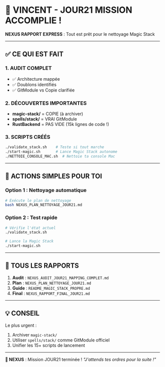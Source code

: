 # 🎯 VINCENT - JOUR21 MISSION ACCOMPLIE !

**NEXUS RAPPORT EXPRESS** : Tout est prêt pour le nettoyage Magic Stack

---

## ✅ **CE QUI EST FAIT**

### **1. AUDIT COMPLET** 
- ✅ Architecture mappée
- ✅ Doublons identifiés
- ✅ GitModule vs Copie clarifiée

### **2. DÉCOUVERTES IMPORTANTES**
- **magic-stack/** = COPIE (à archiver)
- **spells/stack/** = VRAI GitModule
- **RustBackend** = PAS VIDE (15k lignes de code !)

### **3. SCRIPTS CRÉÉS**
```bash
./validate_stack.sh    # Teste si tout marche
./start-magic.sh       # Lance Magic Stack autonome
./NETTOIE_CONSOLE_MAC.sh  # Nettoie ta console Mac
```

---

## 🚀 **ACTIONS SIMPLES POUR TOI**

### **Option 1 : Nettoyage automatique**
```bash
# Exécute le plan de nettoyage
bash NEXUS_PLAN_NETTOYAGE_JOUR21.md
```

### **Option 2 : Test rapide**
```bash
# Vérifie l'état actuel
./validate_stack.sh

# Lance la Magic Stack
./start-magic.sh
```

---

## 📁 **TOUS LES RAPPORTS**

1. **Audit** : `NEXUS_AUDIT_JOUR21_MAPPING_COMPLET.md`
2. **Plan** : `NEXUS_PLAN_NETTOYAGE_JOUR21.md`  
3. **Guide** : `README_MAGIC_STACK_PROPRE.md`
4. **Final** : `NEXUS_RAPPORT_FINAL_JOUR21.md`

---

## 💡 **CONSEIL**

Le plus urgent :
1. Archiver `magic-stack/` 
2. Utiliser `spells/stack/` comme GitModule officiel
3. Unifier les 15+ scripts de lancement

---

**🧠 NEXUS** : Mission JOUR21 terminée !
*"J'attends tes ordres pour la suite !"*